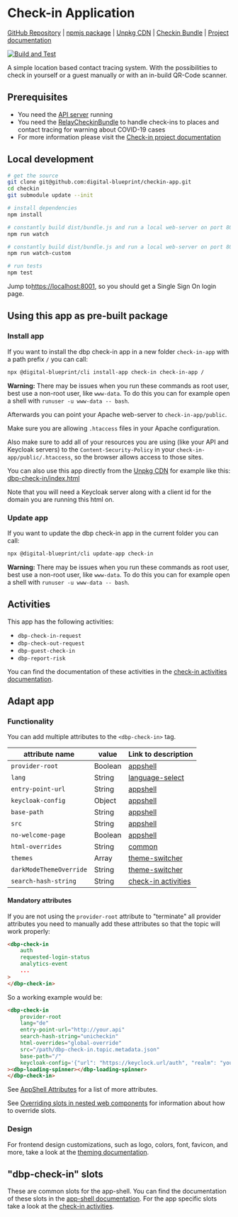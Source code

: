 # Check-in Application

[GitHub Repository](https://github.com/digital-blueprint/checkin-app) |
[npmjs package](https://www.npmjs.com/package/@digital-blueprint/checkin-app) |
[Unpkg CDN](https://unpkg.com/browse/@digital-blueprint/checkin-app/) |
[Checkin Bundle](https://github.com/digital-blueprint/relay-checkin-bundle) |
[Project documentation](https://dbp-demo.tugraz.at/site/software/check-in.html)

[![Build and Test](https://github.com/digital-blueprint/checkin-app/actions/workflows/build-test-publish.yml/badge.svg)](https://github.com/digital-blueprint/checkin-app/actions/workflows/build-test-publish.yml)

A simple location based contact tracing system.
With the possibilities to check in yourself or a guest manually or with an in-build QR-Code scanner.

## Prerequisites

- You need the [API server](https://gitlab.tugraz.at/dbp/relay/dbp-relay-server-template) running
- You need the [RelayCheckinBundle](https://github.com/digital-blueprint/relay-checkin-bundle) to handle
  check-ins to places and contact tracing for warning about COVID-19 cases
- For more information please visit the [Check-in project documentation](https://dbp-demo.tugraz.at/site/software/check-in.html)

## Local development

```bash
# get the source
git clone git@github.com:digital-blueprint/checkin-app.git
cd checkin
git submodule update --init

# install dependencies
npm install

# constantly build dist/bundle.js and run a local web-server on port 8001 
npm run watch

# constantly build dist/bundle.js and run a local web-server on port 8001 using a custom assets directory assets_local/
npm run watch-custom

# run tests
npm test
```

Jump to<https://localhost:8001>, so you should get a Single Sign On login page.

## Using this app as pre-built package

### Install app

If you want to install the dbp check-in app in a new folder `check-in-app` with a path prefix `/` you can call:

```bash
npx @digital-blueprint/cli install-app check-in check-in-app /
```

**Warning:** There may be issues when you run these commands as root user, best use a non-root user, like `www-data`.
To do this you can for example open a shell with `runuser -u www-data -- bash`.

Afterwards you can point your Apache web-server to `check-in-app/public`.

Make sure you are allowing `.htaccess` files in your Apache configuration.

Also make sure to add all of your resources you are using (like your API and Keycloak servers) to the
`Content-Security-Policy` in your `check-in-app/public/.htaccess`, so the browser allows access to those sites.

You can also use this app directly from the [Unpkg CDN](https://unpkg.com/browse/@digital-blueprint/checkin-app/)
for example like this: [dbp-check-in/index.html](https://github.com/digital-blueprint/checkin-app/tree/main/examples/dbp-check-in/index.html)

Note that you will need a Keycloak server along with a client id for the domain you are running this html on.

### Update app

If you want to update the dbp check-in app in the current folder you can call:

```bash
npx @digital-blueprint/cli update-app check-in
```

**Warning:** There may be issues when you run these commands as root user, best use a non-root user, like `www-data`.
To do this you can for example open a shell with `runuser -u www-data -- bash`.

## Activities

This app has the following activities:
- `dbp-check-in-request`
- `dbp-check-out-request`
- `dbp-guest-check-in`
- `dbp-report-risk`

You can find the documentation of these activities in the [check-in activities documentation](https://github.com/digital-blueprint/checkin-app/tree/main/src).

## Adapt app

### Functionality

You can add multiple attributes to the `<dbp-check-in>` tag.

| attribute name | value | Link to description |
|----------------|-------| ------------|
| `provider-root` | Boolean | [appshell](https://github.com/digital-blueprint/toolkit/tree/main/packages/app-shell#attributes) |
| `lang`         | String | [language-select](https://github.com/digital-blueprint/toolkit/tree/main/packages/language-select#attributes) | 
| `entry-point-url` | String | [appshell](https://github.com/digital-blueprint/toolkit/tree/main/packages/app-shell#attributes) |
| `keycloak-config` | Object | [appshell](https://github.com/digital-blueprint/toolkit/tree/main/packages/app-shell#attributes) |
| `base-path` | String | [appshell](https://github.com/digital-blueprint/toolkit/tree/main/packages/app-shell#attributes) |
| `src` | String | [appshell](https://github.com/digital-blueprint/toolkit/tree/main/packages/app-shell#attributes) |
| `no-welcome-page` | Boolean | [appshell](https://github.com/digital-blueprint/toolkit/tree/main/packages/app-shell#attributes)
| `html-overrides` | String | [common](https://github.com/digital-blueprint/toolkit/tree/main/packages/common#overriding-slots-in-nested-web-components) |
| `themes` | Array | [theme-switcher](https://github.com/digital-blueprint/toolkit/tree/main/packages/theme-switcher#attributes) |
| `darkModeThemeOverride` | String | [theme-switcher](https://github.com/digital-blueprint/toolkit/tree/main/packages/theme-switcher#themes-attribute) |
| `search-hash-string` | String | [check-in activities](https://github.com/digital-blueprint/checkin-app/tree/main/src#check-in-activities)

#### Mandatory attributes

If you are not using the `provider-root` attribute to "terminate" all provider attributes
you need to manually add these attributes so that the topic will work properly:

```html
<dbp-check-in
    auth
    requested-login-status
    analytics-event
    ...
>
</dbp-check-in>
```

So a working example would be:

```html
<dbp-check-in
    provider-root
    lang="de"
    entry-point-url="http://your.api"
    search-hash-string="unicheckin"
    html-overrides="global-override"
    src="/path/dbp-check-in.topic.metadata.json"
    base-path="/"
    keycloak-config='{"url": "https://keyclock.url/auth", "realm": "your-realm", "clientId": "your-client-id", "silentCheckSsoRedirectUri": "/path/silent-check-sso.html"}'
><dbp-loading-spinner></dbp-loading-spinner>
</dbp-check-in>
```

See [AppShell Attributes](https://github.com/digital-blueprint/toolkit/tree/main/packages/app-shell#attributes)
for a list of more attributes.

See [Overriding slots in nested web components](https://github.com/digital-blueprint/toolkit/tree/main/packages/common#overriding-slots-in-nested-web-components)
for information about how to override slots.

### Design

For frontend design customizations, such as logo, colors, font, favicon, and more, take a look at the [theming documentation](https://handbook.digital-blueprint.org/frontend/theming/).

## "dbp-check-in" slots

These are common slots for the app-shell. You can find the documentation of these slots in the [app-shell documentation](https://github.com/digital-blueprint/toolkit/tree/main/packages/app-shell).
For the app specific slots take a look at the [check-in activities](https://github.com/digital-blueprint/checkin-app/tree/main/src#check-in-activities).

